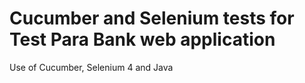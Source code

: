 # Cucumber and Selenium tests for Test Para Bank web application

Use of Cucumber, Selenium 4 and Java
